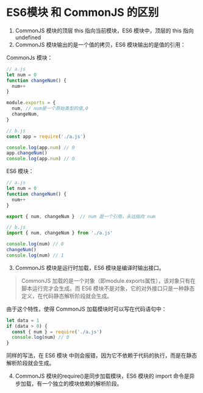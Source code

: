 # ES6模块 和 CommonJS 的区别

1. CommonJS 模块的顶层 this 指向当前模块，ES6 模块中，顶层的 this 指向 undefined
2. CommonJS 模块输出的是一个值的拷贝，ES6 模块输出的是值的引用：

CommonJs 模块：
```javascript
// a.js
let num = 0
function changeNum() {
  num++
}

module.exports = {
  num, // num是一个原始类型的值,0
  changeNum,
}
```
```javascript
// b.js
const app = require('./a.js')

console.log(app.num) // 0
app.changeNum()
console.log(app.num) // 0
```

ES6 模块：
```javascript
// a.js
let num = 0
function changeNum() {
  num++
}

export { num, changeNum }  // num 是一个引用，永远指向 num
```

```javascript
// b.js
import { num, changeNum } from './a.js'

console.log(num) // 0
changeNum()
console.log(num) // 1
```

3. CommonJS 模块是运行时加载，ES6 模块是编译时输出接口。
> CommonJS 加载的是一个对象（即module.exports属性），该对象只有在脚本运行完才会生成。而 ES6
> 模块不是对象，它的对外接口只是一种静态定义，在代码静态解析阶段就会生成。

由于这个特性，使得 CommonJS 加载模块时可以写在代码语句中：

```javascript
let data = 1
if (data > 0) {
  const { num } = require('./a.js')
  console.log(num) // 0
}
```
同样的写法，在 ES6 模块 中则会报错，因为它不依赖于代码的执行，而是在静态解析阶段就会生成。

4. CommonJS 模块的require()是同步加载模块，ES6 模块的 import 命令是异步加载，有一个独立的模块依赖的解析阶段。